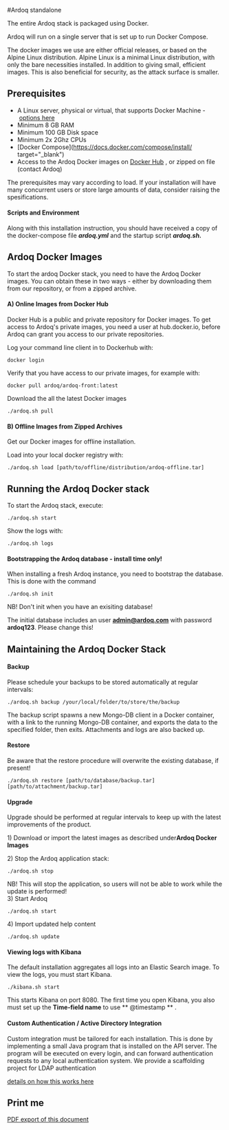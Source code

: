 #Ardoq standalone

The entire Ardoq stack is packaged using Docker. 

Ardoq will run on a single server that is set up to run Docker Compose. 

The docker images we use are either official releases, or based on the Alpine Linux distribution. Alpine Linux is a minimal Linux distribution, with only the bare necessities installed. In addition to giving small, efficient images. This is also beneficial for security, as the attack surface is smaller.  

## Prerequisites

- A Linux server, physical or virtual, that supports Docker Machine - [options here](https://docs.docker.com/installation/)  
- Minimum 8 GB RAM
- Minimum 100 GB Disk space
- Minimum 2x 2Ghz CPUs
- [Docker Compose](https://docs.docker.com/compose/install/ target="_blank")  
- Access to the Ardoq Docker images on [Docker Hub](http://hub.docker.com) 
  , or zipped on file (contact Ardoq)

The prerequisites may vary according to load. If your installation will have many concurrent users or store large amounts of data, consider raising the spesifications.

#### Scripts and Environment

Along with this installation instruction, you should have received a copy of the docker-compose file _**ardoq\.yml**_ and the startup script **_ardoq.sh._**  
  

## Ardoq Docker Images

To start the ardoq Docker stack, you need to have the Ardoq Docker images\. You can obtain these in two ways \- either by downloading them from our repository, or from a zipped archive\.&nbsp;                

#### A) Online Images from Docker Hub

Docker Hub is a public and private repository for Docker images. To get access to Ardoq's private images, you need a user at hub.docker.io, before Ardoq can grant you access to our private repositories. 

Log your command line client in to Dockerhub with:  

```
docker login
```

Verify that you have access to our private images, for example with:              

```
docker pull ardoq/ardoq-front:latest
```

Download the all the latest Docker images              

```
./ardoq.sh pull
```

#### B) Offline Images from Zipped Archives

Get our Docker images for offline installation. 

Load into your local docker registry with:  

```
./ardoq.sh load [path/to/offline/distribution/ardoq-offline.tar]
```
  

## Running the Ardoq Docker stack

To start the Ardoq stack, execute:                

```
./ardoq.sh start
```

Show the logs with:              

```
./ardoq.sh logs
```

#### Bootstrapping the Ardoq database - install time only!

When installing a fresh Ardoq instance, you need to bootstrap the database\. This is done with the command                

```
./ardoq.sh init
```

NB! Don't init when you have an exisiting database! 

The initial database includes an user **admin@ardoq.com** with password **ardoq123**. Please change this!  
  

## Maintaining the Ardoq Docker Stack

#### Backup

Please schedule your backups to be stored automatically at regular intervals:                

```
./ardoq.sh backup /your/local/folder/to/store/the/backup
```

The backup script spawns a new Mongo\-DB client in a Docker container, with a link to the running Mongo\-DB container, and exports the data to the specified folder, then exits\. Attachments and logs are also backed up\.              

#### Restore

Be aware that the restore procedure will overwrite the existing database, if present\!                

```
./ardoq.sh restore [path/to/database/backup.tar] [path/to/attachment/backup.tar]
```

#### Upgrade

Upgrade should be performed at regular intervals to keep up with the latest improvements of the product. 

1) Download or import the latest images as described under**Ardoq Docker Images** 

2) Stop the Ardoq application stack:  

```
./ardoq.sh stop
```

NB\! This will stop the application, so users will not be able to work while the update is performed\!   
3\) Start Ardoq    

```
./ardoq.sh start
```

4\) Import updated help content              

```
./ardoq.sh update
```

#### Viewing logs with Kibana
The default installation aggregates all logs into an Elastic Search image. To view the logs, you must start Kibana.
```
./kibana.sh start
```
This starts Kibana on port 8080. The first time you open Kibana, you also must set up the **Time-field name** to use ** @timestamp ** . 

#### Custom Authentication / Active Directory Integration

Custom integration must be tailored for each installation. This is done by implementing a small Java program that is installed on the API server. The program will be executed on every login, and can forward authentication requests to any local authentication system. We provide a scaffolding project for LDAP authentication 

[details on how this works here](custom-authentication/README.md)


## Print me
[PDF export of this document](https://gitprint.com/ardoq/ardoq-standalone/master/README.md)

